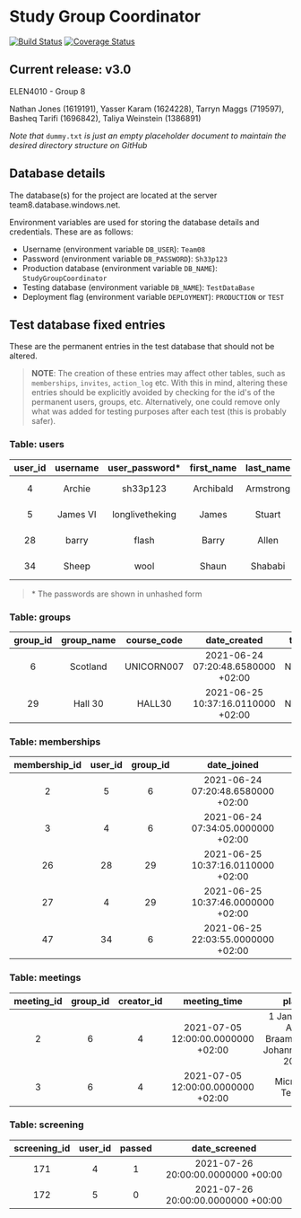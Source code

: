 # Study Group Coordinator 

[![Build Status](https://travis-ci.com/witseie-elen4010/2021-008-project.svg?token=V5cp52PcqVwRJucANpvU&branch=main)](https://travis-ci.com/witseie-elen4010/2021-008-project) [![Coverage Status](https://coveralls.io/repos/github/witseie-elen4010/2021-008-project/badge.svg?t=Oi7CiE)](https://coveralls.io/github/witseie-elen4010/2021-008-project)

## Current release: v3.0

ELEN4010 - Group 8 

Nathan Jones (1619191), Yasser Karam (1624228), Tarryn Maggs (719597), Basheq Tarifi (1696842), Taliya Weinstein (1386891)

_Note that_ `dummy.txt` _is just an empty placeholder document to maintain the desired directory structure on GitHub_

## Database details
The database(s) for the project are located at the server team8.database.windows.net.

Environment variables are used for storing the database details and credentials. These are as follows:
- Username (environment variable `DB_USER`): `Team08` 
- Password (environment variable `DB_PASSWORD`): `Sh33p123`
- Production database (environment variable `DB_NAME`): `StudyGroupCoordinator`
- Testing database (environment variable `DB_NAME`): `TestDataBase`
- Deployment flag (environment variable `DEPLOYMENT`): `PRODUCTION` or `TEST`

## Test database fixed entries

These are the permanent entries in the test database that should not be altered.

> **NOTE**: The creation of these entries may affect other tables, such as `memberships`, `invites`, `action_log` etc. With this in mind, altering these entries should be explicitly avoided by checking for the id's of the permanent users, groups, etc. Alternatively, one could remove only what was added for testing purposes after each test (this is probably safer). 

### Table: users
| user_id | username |  user_password* |             first_name             | last_name | rating | number_ratings |   address_line_1  |   address_line_2   |        city        | postal_code |
|:-------:|:--------:|:---------------:|:----------------------------------:|:---------:|:------:|:--------------:|:-----------------:|:------------------:|:------------------:|:-----------:|
|    4    |  Archie  |     sh33p123    |              Archibald             | Armstrong |    5   |        1       | 4 Kentucky Circle | Saddlebrook Estate |    Johannesburg    |     1684    |
|    5    | James VI | longlivetheking | James |   Stuart   |  NULL  |      NULL      |  6 Shelley Street |      Ridgeway      | Johannesburg South |     2091    |
|    28   |   barry  |      flash      |                Barry               |   Allen   |   3.5  |        2       |   6 North Avenue  |       Riviera      |    Johannesburg    |     2193    |
|    34   |   Sheep  |      wool      |                Shaun                |  Shababi  |  NULL  |      NULL      |  Montecasino Blvd |      Fourways      |    Johannesburg    |     2055    |

> \* The passwords are shown in unhashed form

### Table: groups
| group_id | group_name | course_code |            date_created            | tag |
|:--------:|:----------:|:-----------:|:----------------------------------:|:----:|
|     6    |  Scotland  |  UNICORN007 | 2021-06-24 07:20:48.6580000 +02:00 | NULL |
|    29    |   Hall 30  |    HALL30   | 2021-06-25 10:37:16.0110000 +02:00 | NULL |

### Table: memberships
| membership_id | user_id | group_id |             date_joined            |
|:-------------:|:-------:|:--------:|:----------------------------------:|
|       2       |    5    |     6    | 2021-06-24 07:20:48.6580000 +02:00 |
|       3       |    4    |     6    | 2021-06-24 07:34:05.0000000 +02:00 |
|       26      |    28   |    29    | 2021-06-25 10:37:16.0110000 +02:00 |
|       27      |    4    |    29    | 2021-06-25 10:37:46.0000000 +02:00 |
|       47      |    34   |     6    | 2021-06-25 22:03:55.0000000 +02:00 |


### Table: meetings
| meeting_id | group_id | creator_id |            meeting_time            |                       place                       |                                                                                              link                                                                                             | is_online |
|:----------:|:--------:|:----------:|:----------------------------------:|:-------------------------------------------------:|:---------------------------------------------------------------------------------------------------------------------------------------------------------------------------------------------:|:---------:|
|      2     |     6    |      4     | 2021-07-05 12:00:00.0000000 +02:00 | 1 Jan Smuts Ave, Braamfontein, Johannesburg, 2000 |                                        https://www.google.com/maps/dir/?api=1&destination=1%20Jan%20Smuts%20Ave,%20Braamfontein,%20Johannesburg,%202000                                       |     0     |
|      3     |     6    |      4     | 2021-07-05 12:00:00.0000000 +02:00 |                  Microsoft Teams                  | https://teams.microsoft.com/l/channel/19%3ac28be551715948bd9a244317273785af%40thread.tacv2/General?groupId=2bd99e7b-f2c6-4379-9d52-0bce78942072&tenantId=4b1b908c-5582-4377-ba07-a36d65e34934 |     1     |

### Table: screening
| screening_id | user_id | passed |            date_screened           |
|:------------:|:-------:|:------:|:----------------------------------:|
|      171     |    4    |    1   | 2021-07-26 20:00:00.0000000 +00:00 |
|      172     |    5    |    0   | 2021-07-26 20:00:00.0000000 +00:00 |
